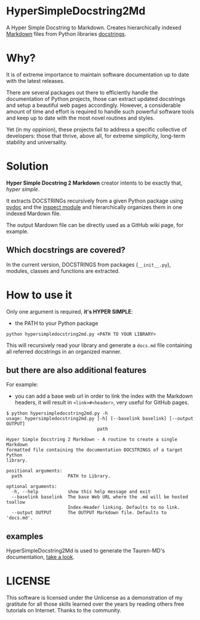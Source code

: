 # HyperSimpleDocstring2Md

A Hyper Simple Docstring to Markdown. Creates hierarchically indexed [Markdown](https://en.wikipedia.org/wiki/Markdown) files from Python libraries [docstrings](https://www.python.org/dev/peps/pep-0257/).

# Why?

It is of extreme importance to maintain software documentation up to date with the latest releases.

There are several packages out there to efficiently handle the documentation of Python projects, those can extract updated docstrings and setup a beautiful web pages accordingly. However, a considerable amount of time and effort is required to handle such powerful software tools and keep up to date with the most novel routines and styles.

Yet (in my oppinion), these projects fail to address a specific collective of developers: those that thrive, above all, for extreme simplicity, long-term stability and universality.

# Solution

**Hyper Simple Docstring 2 Markdown** creator intents to be exactly that, _hyper simple_.

It extracts DOCSTRINGs recursively from a given Python package using [pydoc](https://docs.python.org/3.7/library/pydoc.html) and the [inspect module](https://docs.python.org/3/library/inspect.html) and hierarchically organizes them in one indexed Mardown file.

The output Mardown file can be directly used as a GitHub wiki page, for example.

## Which docstrings are covered?

In the current version, DOCSTRINGS from packages (`__init__.py`), modules, classes and functions are extracted.

# How to use it

Only one argument is required, **it's HYPER SIMPLE**:
- the PATH to your Python package

```
python hypersimpledocstring2md.py <PATH TO YOUR LIBRARY>
```

This will recursively read your library and generate a `docs.md` file containing all referred docstrings in an organized manner.

## but there are also additional features

For example:

- you can add a base web url in order to link the index with the Markdown headers, it will result in `<link>#<header>`, very useful for GitHub pages.

```
$ python hypersimpledocstring2md.py -h
usage: hypersimpledocstring2md.py [-h] [--baselink baselink] [--output OUTPUT]
                                  path

Hyper Simple Docstring 2 Markdown - A routine to create a single Markdown
formatted file containing the documentation DOCSTRINGS of a target Python
library.

positional arguments:
  path                 PATH to Library.

optional arguments:
  -h, --help           show this help message and exit
  --baselink baselink  The base Web URL where the .md will be hosted toallow
                       Index-Header linking. Defaults to no link.
  --output OUTPUT      The OUTPUT Markdown file. Defaults to 'docs.md'.
```

## examples

HyperSimpleDocstring2Md is used to generate the Tauren-MD's documentation, [take a look](https://github.com/joaomcteixeira/Tauren-MD/wiki/Modules-Documentation). 

# LICENSE

This software is licensed under the Unlicense as a demonstration of my gratitute for all those skills learned over the years by reading others free tutorials on Internet. Thanks to the community.
